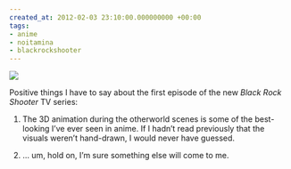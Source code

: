 ```yaml
---
created_at: 2012-02-03 23:10:00.000000000 +00:00
tags:
- anime
- noitamina
- blackrockshooter
---
```


![](/blog/media/tumblr_lyuav7qETu1qhcb4p.jpg)

Positive things I have to say about the first episode of the new
<cite>Black Rock Shooter</cite> TV series:

1.  The 3D animation during the otherworld scenes is some of the
    best-looking I’ve ever seen in anime. If I hadn’t read previously
    that the visuals weren’t hand-drawn, I would never have guessed.

2.  … um, hold on, I’m sure something else will come to me.
